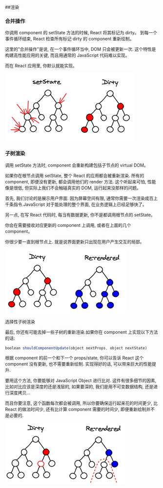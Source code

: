 ##渲染

### 合并操作

你调用 component 的 setState 方法的时候, React 将其标记为 dirty。
到每一个事件循环结束, React 检查所有标记 dirty 的 component 重新绘制。

这里的"合并操作"是说, 在一个事件循环当中, DOM 只会被更新一次.
这个特性是构建高性能应用的关键, 而且用通常的 JavaScript 代码难以实现。

而在 React 应用里, 你默认就能实现。

![](/image/5-6-1.png)

### 子树渲染

调用 setState 方法时, component 会重新构建包括子节点的 virtual DOM。

如果你在根节点调用 setState, 整个 React 的应用都会被重新渲染.
所有的 component, 即便没有更新, 都会调用他们的 render 方法.
这个听起来可怕, 性能像是很低, 但实际上我们不会触碰真实的 DOM, 运行起来没那样的问题。

首先, 我们讨论的是展示用户界面. 因为屏幕空间有限, 通常你需要一次渲染成百上千条指令.JavaScript 对于能处理的整个界面, 在业务逻辑上已经足够快了。

另一点, 在写 React 代码时, 每当有数据更新, 你不是都调用根节点的 setState。

你会在需要接收对应更新的 component 上调用, 或者在上面的几个 component。

你很少要一直到根节点上. 就是说界面更新只出现在用户产生交互的局部。

![](/image/5-6-2.png)

选择性子树渲染

最后, 你还有可能去掉一些子树的重新渲染.如果你在 component 上实现以下方法的话:

```javascript
boolean shouldComponentUpdate(object nextProps, object nextState)
```

根据 component 的前一个和下一个 props/state,
你可以告诉 React 这个 component 没有更新, 也不需要重新绘制.
实现得好的话, 可以带来巨大的性能提升.

要用这个方法, 你要能够对 JavaScript Object 进行比对.
这件有很多细节的因素, 比如对比应该是深度的还是浅层的,
如果要深的, 我们是用不可变数据结构, 还是进行深度拷贝...

而且你要注意, 这个函数每次都会被调用, 所以你要确保运行起来花的时间更少,
比 React 的做法时间少, 还有比计算 component 需要的时间少,
即便重新绘制并不是必要的.

![](/image/5-6-3.png)


